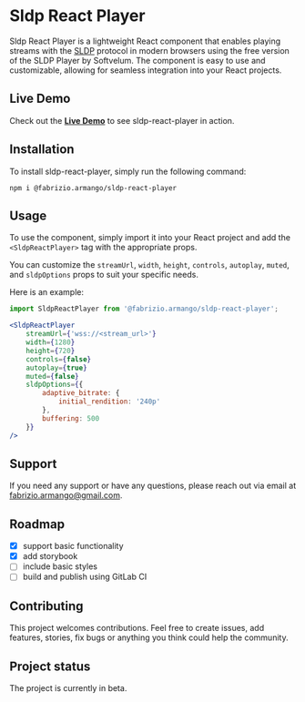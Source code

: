# Sldp React Player

Sldp React Player is a lightweight React component that enables playing streams with the [SLDP](https://softvelum.com/sldp) protocol in modern browsers using the free version of the SLDP Player by Softvelum. The component is easy to use and customizable, allowing for seamless integration into your React projects.

## Live Demo
Check out the [**Live Demo**](https://fabrizio.armango.gitlab.io/sldp-react-player) to see sldp-react-player in action.

## Installation
To install sldp-react-player, simply run the following command:

```
npm i @fabrizio.armango/sldp-react-player
```

## Usage 
To use the component, simply import it into your React project and add the `<SldpReactPlayer>` tag with the appropriate props.

You can customize the `streamUrl`, `width`, `height`, `controls`, `autoplay`, `muted`, and `sldpOptions` props to suit your specific needs.

Here is an example:


``` jsx
import SldpReactPlayer from '@fabrizio.armango/sldp-react-player';

<SldpReactPlayer 
    streamUrl={'wss://<stream_url>'}
    width={1280}
    height={720}
    controls={false}
    autoplay={true}
    muted={false}
    sldpOptions={{
        adaptive_bitrate: {
            initial_rendition: '240p'
        },
        buffering: 500
    }}  
/>
```

## Support
If you need any support or have any questions, please reach out via email at fabrizio.armango@gmail.com.

## Roadmap
- [x] support basic functionality
- [x] add storybook
- [ ] include basic styles
- [ ] build and publish using GitLab CI

## Contributing
This project welcomes contributions. Feel free to create issues, add features, stories, fix bugs or anything you think could help the community.

## Project status
The project is currently in beta. 
